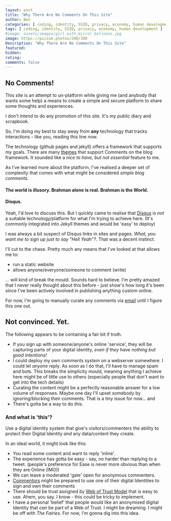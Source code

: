 ```yaml
---
layout: post
title: "Why There Are No Comments On This Site"
author: Ben
categories: [ coding, identity, SSID, privacy, economy, human development ]
tags: [ coding, identity, SSID, privacy, economy, human development ]
#image: assets/images/girl_with_mirror_balloons.jpg
image: https://picsum.photos/200/300
Description: "Why There Are No Comments On This Site"
featured: 
hidden:
rating:
comments: false 
---
```

## No Comments!

This site is an attempt to un-platform while giving me (and anybody that wants some help) a means to create
a simple and secure platform to share some thoughts and experiences. 

I don't intend to do any promotion of this site. It's my public diary and scrapbook. 

So, I'm doing my best to stay away from **any** technology that tracks interactions - like you, reading this line now. 

The technology (github pages and jekyll) offers a framework that supports my goals. There are many [themes](https://jekyllthemes.io/free) that support Comments on the blog framework. It sounded like a *nice to have, but not essential* feature to me. 

As I've learned more about the platform, I've realised a deeper set of complexity that comes with what might be considered *simple blog comments*. 

#### The world is illusory. Brahman alone is real. Brahman is the World. 
#### Disqus.

Yeah, I'd love to discuss this. But I quickly came to realise that [Disqus](www.disqus.com) is *not* a suitable technology/platform for what I'm trying to achieve here. (It's commonly integrated into Jekyll themes and would be 'easy' to deploy)

I was always a bit suspect of Disqus links in sites and pages. *What, you want me to sign up just to say "Hell Yeah"?*. That was a decent instinct. 

I'll cut to the chase. Pretty much any means that I've looked at that allows me to:
- run a static website
- allows anyone/everyone/someone to comment (write)

... will kind of break the mould. Sounds hard to believe. I'm pretty amazed that I never really thought about this before - just show's how long it's been since I've been actively involved in publishing anything custom online.

For now, I'm going to manually curate any comments via [email]("mailto:bernard.francis.burke@gmail.com") until I figure this one out.

## Not convinced. Yet.

The following appears to be containing a fair bit if truth.
- If you sign up with someone/anyone's online 'service', they will be capturing parts of your digital identity, *even if they have nothing but good intentions!*
- I could deploy my own comments system on a webserver somewhere. I could let *anyone* reply. As soon as I do that, I'll have to manage spam and bots. This breaks the simplicity mould, meaning anything I achieve here might be of little use to others (especially people that don't want to get into the tech details)
- Curating the content might be a perfectly reasonable answer for a low volume of responses. Maybe one day I'll upset somebody by ignoring/blocking their comments. That is a tiny issue for now... and
- There's gotta be a way to do *this*.

### And what is 'this'?

Use a digital identity system that give's visitors/commenters the ability to protect their Digital Identity *and* any data/content they create.

In an ideal world, it might look like this:

- You read some content and want to reply 'inline'.
- The experience has gotta be easy - say, no harder than replying to a tweet. (people's preference for Ease is never more obvious than when they are Online (IMO))
- We can leave a moderated 'gate' open for anonymous commenters.
- [Commentors](https://grammarist.com/usage/commentator-commenter/) might be prepared to use one of their digital Identities to sign and own their comments
- There should be trust assigned by [Web of Trust Model](https://en.wikipedia.org/wiki/Web_of_trust) that is easy to use. Ahem, you say. I know - this could be tricky to implement. 
- I have a personal 'belief' that people would like an anonymised digital Identity that *can* be part of a Web of Trust. I might be dreaming. I might be off with *The Fairies*. For now, I'm gonna dig into this idea. 


